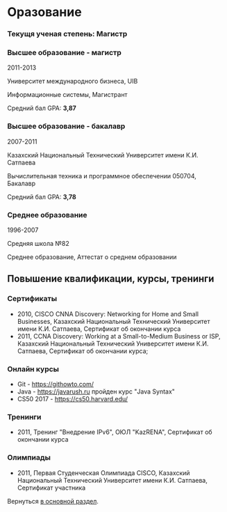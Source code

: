 # Оразование

### Текущя ученая степень: Магистр

### Высшее образование - магистр

2011-2013

Университет международного бизнеса, UIB

Информационные системы, Магистрант

Средний бал GPA: **3,87**

### Высшее образование - бакалавр
2007-2011

Казахский Национальный Технический Университет имени К.И. Сатпаева

Вычислительная техника и программное обеспечении 050704, Бакалавр

Средний бал GPA: **3,78**

### Среднее образование
1996-2007

Средняя школа №82

Среднее образование, Аттестат о среднем образовании

## Повышение квалификации, курсы, тренинги

### Сертификаты

* 2010, CISCO CNNA Discovery: Networking for Home and Small Businesses, Казахский Национальный Технический Университет 
  имени К.И. Сатпаева, Сертификат об окончании курса
* 2011, CCNA Discovery: Working at a Small-to-Medium Business or ISP, 
  Казахский Национальный Технический Университет имени К.И. Сатпаева, Сертификат об окончании курса;

### Онлайн курсы
* Git - https://githowto.com/
* Java - https://javarush.ru пройден курс "Java Syntax"
* CS50 2017 - https://cs50.harvard.edu/

### Тренинги
* 2011, Тренинг "Внедрение IPv6", ОЮЛ "KazRENA", Сертификат об окончании курса

### Олимпиады
* 2011, Первая Студенческая Олимпиада CISCO, Казахский Национальный Технический Университет имени К.И. Сатпаева, 
  Сертификат участника

Вернуться [в основной раздел](/ru_RU/main.md "в основной раздел").